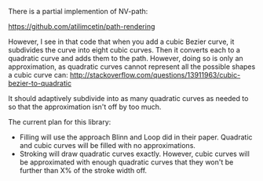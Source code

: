 
There is a partial implemention of NV-path:

https://github.com/atilimcetin/path-rendering

However, I see in that code that when you add a cubic Bezier curve, it subdivides the curve into
eight cubic curves. Then it converts each to a quadratic curve and adds them to the path. However,
doing so is only an approximation, as quadratic curves cannot represent all the possible shapes
a cubic curve can:
http://stackoverflow.com/questions/13911963/cubic-bezier-to-quadratic

It should adaptively subdivide into as many quadratic curves as needed to so that the
approximation isn't off by too much.

The current plan for this library:

- Filling will use the approach Blinn and Loop did in their paper. Quadratic and cubic curves will
  be filled with no approximations.
- Stroking will draw quadratic curves exactly. However, cubic curves will be approximated with
  enough quadratic curves that they won't be further than X% of the stroke width off.
